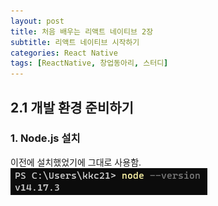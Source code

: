 ```yaml
---
layout: post
title: 처음 배우는 리액트 네이티브 2장
subtitle: 리액트 네이티브 시작하기
categories: React Native
tags: [ReactNative, 창업동아리, 스터디]
---
```


## 2.1 개발 환경 준비하기

### 1. Node.js 설치
  이전에 설치했었기에 그대로 사용함.  
  <img src="/assets/images/210810_ch02/nodeJs_version_check.PNG">